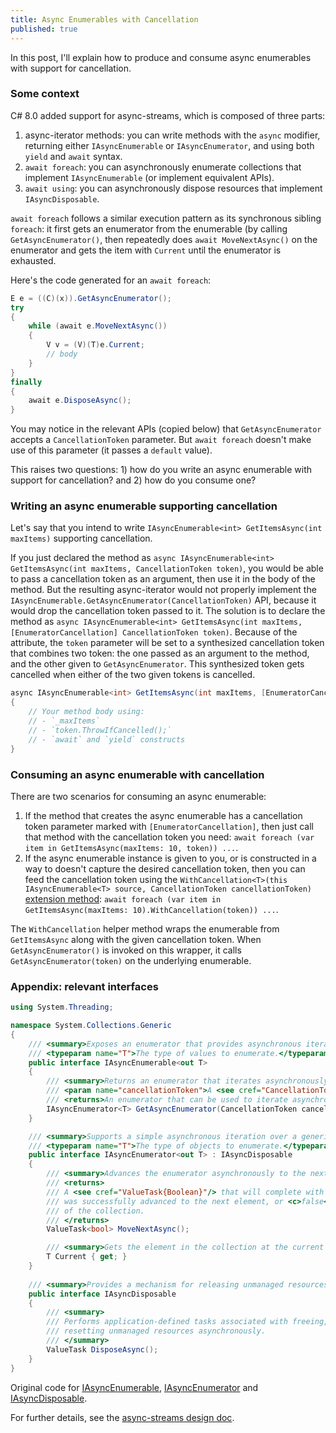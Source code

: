 ```yaml
---
title: Async Enumerables with Cancellation
published: true
---
```


In this post, I'll explain how to produce and consume async enumerables with support for cancellation. 

### Some context

C# 8.0 added support for async-streams, which is composed of three parts:
1. async-iterator methods: you can write methods with the `async` modifier, returning either `IAsyncEnumerable` or `IAsyncEnumerator`, and  using both `yield` and `await` syntax.
2. `await foreach`: you can asynchronously enumerate collections that implement `IAsyncEnumerable` (or implement equivalent APIs).
3. `await using`: you can asynchronously dispose resources that implement `IAsyncDisposable`.

`await foreach` follows a similar execution pattern as its synchronous sibling `foreach`: it first gets an enumerator from the enumerable (by calling `GetAsyncEnumerator()`, then repeatedly does `await MoveNextAsync()` on the enumerator and gets the item with `Current` until the enumerator is exhausted.

Here's the code generated for an `await foreach`:

```csharp
E e = ((C)(x)).GetAsyncEnumerator();
try
{
    while (await e.MoveNextAsync())
    {
        V v = (V)(T)e.Current;
        // body
    }
}
finally
{
    await e.DisposeAsync();
}
```

You may notice in the relevant APIs (copied below) that `GetAsyncEnumerator` accepts a `CancellationToken` parameter. But `await foreach` doesn't make use of this parameter (it passes a `default` value).

This raises two questions: 1) how do you write an async enumerable with support for cancellation? and 2) how do you consume one?

### Writing an async enumerable supporting cancellation


Let's say that you intend to write `IAsyncEnumerable<int> GetItemsAsync(int maxItems)` supporting cancellation. 

If you just declared the method as `async IAsyncEnumerable<int> GetItemsAsync(int maxItems, CancellationToken token)`, you would be able to pass a cancellation token as an argument, then use it in the body of the method. 
But the resulting async-iterator would not properly implement the `IAsyncEnumerable.GetAsyncEnumerator(CancellationToken)` API, because it would drop the cancellation token passed to it.
The solution is to declare the method as `async IAsyncEnumerable<int> GetItemsAsync(int maxItems, [EnumeratorCancellation] CancellationToken token)`.
Because of the attribute, the `token` parameter will be set to a synthesized cancellation token that combines two token: the one passed as an argument to the method, and the other given to `GetAsyncEnumerator`. This synthesized token gets cancelled when either of the two given tokens is cancelled.

```csharp
async IAsyncEnumerable<int> GetItemsAsync(int maxItems, [EnumeratorCancellation] CancellationToken token)
{
    // Your method body using:
    // - `_maxItems`
    // - `token.ThrowIfCancelled();`
    // - `await` and `yield` constructs
}
```

### Consuming an async enumerable with cancellation

There are two scenarios for consuming an async enumerable:
1. If the method that creates the async enumerable has a cancellation token parameter marked with `[EnumeratorCancellation]`, then just call that method with the cancellation token you need: `await foreach (var item in GetItemsAsync(maxItems: 10, token)) ...`.
2. If the async enumerable instance is given to you, or is constructed in a way to doesn't capture the desired cancellation token, then you can feed the cancellation token using the  `WithCancellation<T>(this IAsyncEnumerable<T> source, CancellationToken cancellationToken)` [extension method](https://github.com/dotnet/coreclr/pull/21939): `await foreach (var item in GetItemsAsync(maxItems: 10).WithCancellation(token)) ...`.

The `WithCancellation` helper method wraps the enumerable from `GetItemsAsync` along with the given cancellation token. When `GetAsyncEnumerator()` is invoked on this wrapper, it calls `GetAsyncEnumerator(token)` on the underlying enumerable.

### Appendix: relevant interfaces

```csharp
using System.Threading;

namespace System.Collections.Generic
{
    /// <summary>Exposes an enumerator that provides asynchronous iteration over values of a specified type.</summary>
    /// <typeparam name="T">The type of values to enumerate.</typeparam>
    public interface IAsyncEnumerable<out T>
    {
        /// <summary>Returns an enumerator that iterates asynchronously through the collection.</summary>
        /// <param name="cancellationToken">A <see cref="CancellationToken"/> that may be used to cancel the asynchronous iteration.</param>
        /// <returns>An enumerator that can be used to iterate asynchronously through the collection.</returns>
        IAsyncEnumerator<T> GetAsyncEnumerator(CancellationToken cancellationToken = default);
    }

    /// <summary>Supports a simple asynchronous iteration over a generic collection.</summary>
    /// <typeparam name="T">The type of objects to enumerate.</typeparam>
    public interface IAsyncEnumerator<out T> : IAsyncDisposable
    {
        /// <summary>Advances the enumerator asynchronously to the next element of the collection.</summary>
        /// <returns>
        /// A <see cref="ValueTask{Boolean}"/> that will complete with a result of <c>true</c> if the enumerator
        /// was successfully advanced to the next element, or <c>false</c> if the enumerator has passed the end
        /// of the collection.
        /// </returns>
        ValueTask<bool> MoveNextAsync();

        /// <summary>Gets the element in the collection at the current position of the enumerator.</summary>
        T Current { get; }
    }
    
    /// <summary>Provides a mechanism for releasing unmanaged resources asynchronously.</summary>
    public interface IAsyncDisposable
    {
        /// <summary>
        /// Performs application-defined tasks associated with freeing, releasing, or
        /// resetting unmanaged resources asynchronously.
        /// </summary>
        ValueTask DisposeAsync();
    }
}
```

Original code for [IAsyncEnumerable](https://github.com/dotnet/corefx/blob/master/src/Common/src/CoreLib/System/Collections/Generic/IAsyncEnumerable.cs), [IAsyncEnumerator](https://github.com/dotnet/corefx/blob/master/src/Common/src/CoreLib/System/Collections/Generic/IAsyncEnumerator.cs) and [IAsyncDisposable](https://github.com/dotnet/corefx/blob/master/src/Common/src/CoreLib/System/IAsyncDisposable.cs).

For further details, see the [async-streams design doc](https://github.com/dotnet/roslyn/blob/master/docs/features/async-streams.md).
